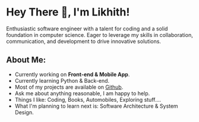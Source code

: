 # Hey There 👋, I'm Likhith!

Enthusiastic software engineer with a talent for coding and a solid foundation in computer science. Eager to leverage my skills in collaboration, communication, and development to drive innovative solutions.
<br/>


## About Me:

- Currently working on **Front-end & Mobile App**.
- Currently learning Python & Back-end.
- Most of my projects are available on [Github](https://github.com/likhithkp?tab=repositories).
- Ask me about anything reasonable, I am happy to help.
- Things I like: Coding, Books, Automobiles, Exploring stuff....
- What I'm planning to learn next is: Software Architecture & System Design.
